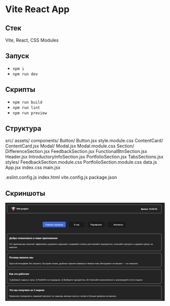 # Vite React App

## Стек
Vite, React, CSS Modules

## Запуск
- `npm i`
- `npm run dev`

## Скрипты
- `npm run build`
- `npm run lint`
- `npm run preview`

## Структура
src/
  assets/
  components/
    Button/
      Button.jsx
      style.module.css
    ContentCard/
      ContentCard.jsx
    Modal/
      Modal.jsx
      Modal.module.css
    Section/
      DifferenceSection.jsx
      FeedbackSection.jsx
      FunctionalBtnSection.jsx
      Header.jsx
      IntroductoryInfoSection.jsx
      PortfolioSection.jsx
      TabsSections.jsx
  styles/
    FeedbackSection.module.css
    PortfolioSection.module.css
  data.js
  App.jsx
  index.css
  main.jsx

.eslint.config.js
index.html
vite.config.js
package.json

## Скриншоты
![alt text](image.png)
